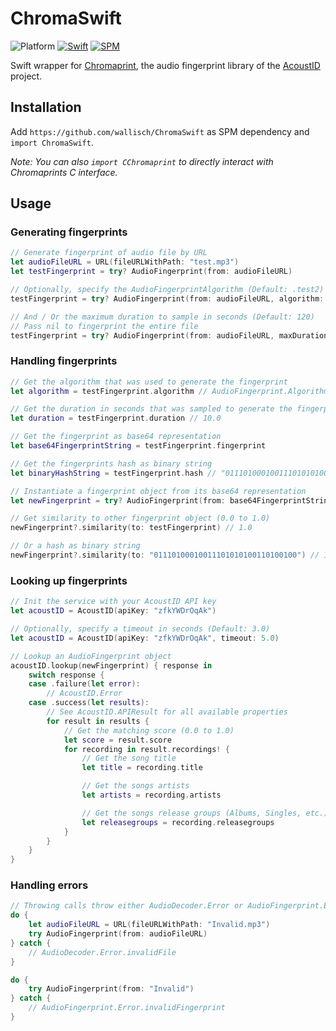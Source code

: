 # ChromaSwift

![Platform](https://img.shields.io/badge/Platform-macOS%20%7C%20iOS%20%7C%20tvOS-inactive)
[![Swift](https://img.shields.io/badge/Swift-5-orange)](https://swift.org/)
[![SPM](https://img.shields.io/badge/SPM-compatible-success)](https://swift.org/package-manager/)

Swift wrapper for [Chromaprint](https://github.com/acoustid/chromaprint), the audio fingerprint library of the [AcoustID](https://acoustid.org/) project.

## Installation

Add `https://github.com/wallisch/ChromaSwift` as SPM dependency and `import ChromaSwift`.

*Note: You can also `import CChromaprint` to directly interact with Chromaprints C interface.*

## Usage

### Generating fingerprints

``` swift
// Generate fingerprint of audio file by URL
let audioFileURL = URL(fileURLWithPath: "test.mp3")
let testFingerprint = try? AudioFingerprint(from: audioFileURL)

// Optionally, specify the AudioFingerprintAlgorithm (Default: .test2)
testFingerprint = try? AudioFingerprint(from: audioFileURL, algorithm: .test4)

// And / Or the maximum duration to sample in seconds (Default: 120)
// Pass nil to fingerprint the entire file
testFingerprint = try? AudioFingerprint(from: audioFileURL, maxDuration: 10.0)
```

### Handling fingerprints

``` swift
// Get the algorithm that was used to generate the fingerprint
let algorithm = testFingerprint.algorithm // AudioFingerprint.Algorithm.test2

// Get the duration in seconds that was sampled to generate the fingerprint
let duration = testFingerprint.duration // 10.0

// Get the fingerprint as base64 representation
let base64FingerprintString = testFingerprint.fingerprint

// Get the fingerprints hash as binary string
let binaryHashString = testFingerprint.hash // "01110100010011101010100110100100"

// Instantiate a fingerprint object from its base64 representation
let newFingerprint = try? AudioFingerprint(from: base64FingerprintString!, duration: duration)

// Get similarity to other fingerprint object (0.0 to 1.0)
newFingerprint?.similarity(to: testFingerprint) // 1.0

// Or a hash as binary string
newFingerprint?.similarity(to: "01110100010011101010100110100100") // 1.0

```

### Looking up fingerprints

``` swift
// Init the service with your AcoustID API key
let acoustID = AcoustID(apiKey: "zfkYWDrOqAk")

// Optionally, specify a timeout in seconds (Default: 3.0)
let acoustID = AcoustID(apiKey: "zfkYWDrOqAk", timeout: 5.0)

// Lookup an AudioFingerprint object
acoustID.lookup(newFingerprint) { response in
    switch response {
    case .failure(let error):
        // AcoustID.Error
    case .success(let results):
        // See AcoustID.APIResult for all available properties
        for result in results {
            // Get the matching score (0.0 to 1.0)
            let score = result.score
            for recording in result.recordings! {
                // Get the song title
                let title = recording.title

                // Get the songs artists
                let artists = recording.artists

                // Get the songs release groups (Albums, Singles, etc.)
                let releasegroups = recording.releasegroups
            }
        }
    }
}

```

### Handling errors

``` swift
// Throwing calls throw either AudioDecoder.Error or AudioFingerprint.Error
do {
    let audioFileURL = URL(fileURLWithPath: "Invalid.mp3")
    try AudioFingerprint(from: audioFileURL)
} catch {
    // AudioDecoder.Error.invalidFile
}

do {
    try AudioFingerprint(from: "Invalid")
} catch {
    // AudioFingerprint.Error.invalidFingerprint
}

```
